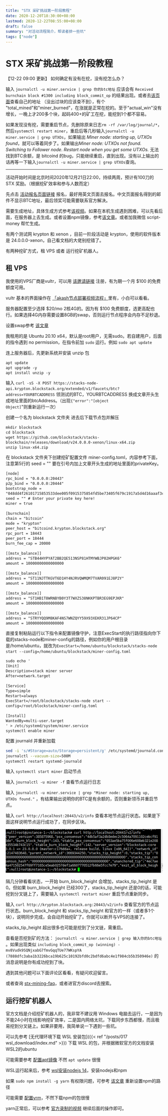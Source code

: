 ```yaml
---
title: "STX 采矿挑战第一阶段教程"
date: 2020-12-20T18:30:00+08:00
lastmod: 2020-12-22T08:55:00+08:00
draft: false
summary: "对活动流程简介，帮读者排一些坑"
tags: ["node"]
---
```


# STX 采矿挑战第一阶段教程

【12-22 09:00 更新】
如何确定有没有在挖，没有挖怎么办？

输入 `journalctl -u miner.service | grep 你的btc地址` 应该会有 `Received burnchain block #1300 including block_commit_op` 的结果出现。或者去[该页面](http://monitor.stxmining.xyz/mining_info )查看自己的地址 （没出过块的应该查不到），有个 "total_mined"和"miner_burned"，在涨就是正常在挖的。至于"actual_win"没有增长，一晚上才200多个块，起码400+的矿工在挖，能挖到1个都不容易。

如果发现没有挖，需要重启节点，先删除原来日志`rm -rf /var/log/journal/*`，然后`systemctl restart miner`，重启后等几秒输入`journalctl -u miner.service | grep UTXOs`，如果输出 *Miner node: starting up, UTXOs found*，就可以等着同步了。如果输出*Miner node: UTXOs not found. Switching to Follower node. Restart node when you get some UTXOs.* 无法找到BTC余额，是 bitcoind 的bug，只能继续重启，直到出现。没有以上输出的话再等一下输入`journalctl -u miner.service | grep UTXOs`查询。

---

活动开始时间是北京时间2020年12月21日22:00，持续两周，预计有100刀的 STX 奖励。（根据挖矿效率和参与人数而定）

先点击 [活动报名页面链接](https://daemontechnologies.co/minestx-challenge-zh) 报名，最好用英文页面去报名。中文页面报名得到的邮件不显示BTC地址，最后领奖可能需要联系官方解决。

需要生成地址，具体生成方式参考[该视频](https://www.youtube.com/watch?v=82b8PGoQYpI)。如果在本机生成遇到困难，可以先看后面，在服务器上去生成。或者设置npm镜像，参考[该文章](https://segmentfault.com/a/1190000027083723)。或者加我微信 script-money 帮忙生成。

有两个测试网 krypton 和 xenon ，目前一阶段活动是 krypton，使用的软件版本是 24.0.0.0-xenon，自己看文档的大佬别挖错了。

有两种挖矿方式，租 VPS 或者 运行挖矿机器人。

## 租 VPS

我使用的VPS厂商是vultr，可以用 [该邀请链接](https://www.vultr.com/?ref=8744080-6G) 注册，有为期一个月 $100 的免费额度可用。

vultr 基本的界面操作在 [「akash节点部署视频流程」](https://www.bilibili.com/video/BV1Zz4y1k7FF/)里有，小白可以看看。

服务器配置至少选择 $20/mo 2核4G的。因为有 $100 免费额度，选更高配也行。如果选择4G内存需要设置8GB的swap，否则运行节点程序会内存不足秒退。

设置swap参考 [该文章](https://www.digitalocean.com/community/tutorials/how-to-add-swap-space-on-ubuntu-20-04)

我租用的是 Ubuntu 20.10 x64，默认是root用户，无需sudo。若自建用户，后面的指令遇到 no permission，在指令前加 `sudo` 运行。例如 `sudo apt update`

连上服务器后，先更新系统并安装 unzip 包

```shell
apt update
apt upgrade -y
apt install unzip -y
```

输入 `curl -sS -X POST https://stacks-node-api.krypton.blockstack.org/extended/v1/faucets/btc?address=YOURBTCADDRESS` 领测试的BTC，YOURBTCADDRESS 换成文章开头生成地址里面的btcAddress。（出现`{"error":"[object Object]`"则重新运行一次）

创建一个名为 blockstack 文件夹 进去后下载节点包并解压

```shell
mkdir blockstack
cd blockstack
wget https://github.com/blockstack/stacks-blockchain/releases/download/v24.0.0.0-xenon/linux-x64.zip
unzip linux-x64.zip
```

在 blockstack 文件夹下创建挖矿配置文件 miner-config.toml，内容参考下面，注意第5行的 seed = "" 要在引号内加上文章开头生成的地址里面的privateKey。

```shell
[node]
rpc_bind = "0.0.0.0:20443"
p2p_bind = "0.0.0.0:20444"
bootstrap_node = "048dd4f26101715853533dee005f0915375854fd5be73405f679c1917a5d4d16aaaf3c4c0d7a9c132a36b8c5fe1287f07dad8c910174d789eb24bdfb5ae26f5f27@krypton.blockstack.org:20444"
seed = "" # Enter your private key here!
miner = true

[burnchain]
chain = "bitcoin"
mode = "krypton"
peer_host = "bitcoind.krypton.blockstack.org"
rpc_port = 18443
peer_port = 18444
burn_fee_cap = 20000

[[mstx_balance]]
address = "STB44HYPYAT2BB2QE513NSP81HTMYWBJP02HPGK6"
amount = 10000000000000000

[[mstx_balance]]
address = "ST11NJTTKGVT6D1HY4NJRVQWMQM7TVAR091EJ8P2Y"
amount = 10000000000000000

[[mstx_balance]]
address = "ST1HB1T8WRNBYB0Y3T7WXZS38NKKPTBR3EG9EPJKR"
amount = 10000000000000000

[[mstx_balance]]
address = "STRYYQQ9M8KAF4NS7WNZQYY59X93XEKR31JP64CP"
amount = 10000000000000000
```

直接复制粘贴运行以下指令来配置镜像守护，注意ExecStart的执行路径指向你下载的stacks-node和miner-config的路径，例如你的用户根目录是/home/ubuntu，就改为`ExecStart=/home/ubuntu/blockstack/stacks-node start --config=/home/ubuntu/blockstack/miner-config.toml`

```shell
sudo echo '
[Unit]
Description=stack miner server
After=network.target

[Service]
Type=simple
Restart=always
ExecStart=/root/blockstack/stacks-node start --config=/root/blockstack/miner-config.toml

[Install]
WantedBy=multi-user.target
' > /etc/systemd/system/miner.service
systemctl enable miner
```

配置 journald 并重新加载

```bash
sed -i 's/#Storage=auto/Storage=persistent/g' /etc/systemd/journald.conf
journalctl --vacuum-size=500M
systemctl restart systemd-journald
```

输入 `systemctl start miner` 启动节点

输入 `journalctl -u miner -f` 查看节点运行日志

输入 `journalctl -u miner.service | grep "Miner node: starting up, UTXOs found."` ，有结果输出说明你的BTC是有余额的，否则重新领币并重启节点。

输入 `curl http://localhost:20443/v2/info` 查看本地节点运行状态。如果是下面这样说明节点运行成功了，在同步区块。

![状态](stack.png)

隔几分钟看看状态，一开始 burn_block_height 会增加，stacks_tip_height 是0。但如果 burn_block_height 已经300了，stacks_tip_height 还是0的话，可能挖到分叉链上了，需要输入 `systemctl restart miner` 重启节点重新同步。

输入 `curl http://krypton.blockstack.org:20443/v2/info` 查看官方的节点运行状态。burn_block_height 和 stacks_tip_height 和官方的一样（或者多1个块），说明同步完成，会自动开始挖矿了。你就可以断开与VPS的连接了。

stacks_tip_height 超出很多也可能是挖到了分叉链，需重启。

查看是否挖到矿的方法：
`journalctl -u miner.service | grep 输入你的btc地址` 。如果出现类似 `including block_commit_op (winning) - mv8Vudk9SQNjxabG7fmvGqqTUe77WKspYA (7888dfc3aba1b3226bca19b625c10192bfd0c2bdfd6abc4e1f984cb5b350946e)`
的消息说明是你有成功挖到了块。

遇到其他问题可以下面评论区看看，有疑问欢迎留言。

或者查询 [stx-mining-faq](https://stacks101.com/stx-mining-faq/#running-stacks-node)，或者进官方discord去搜索。

## 运行挖矿机器人

官方文档是介绍挖矿机器人的，我非常不建议用 Windows 电脑去运行，一是因为不能24小时在线影响挖矿效率，二是国内网络太坑，下载同步东西都慢，而且极易挖到分叉链上。如果非要用，我简单说一下遇到一些坑。

可以先参考 [无代理环境下载 WSL 安装包]({{< ref "/posts/017 wsl_download/index.md" >}}) 下载 WSL 的包，并根据微软官方的文档安装 WSL2的ubuntu

可能需要参考 [配置apt镜像](https://mirrors.tuna.tsinghua.edu.cn/help/ubuntu/) 不然 `apt update` 很慢

WSL运行起来后，参考 [wsl安装nodejs 14](https://computingforgeeks.com/install-node-js-14-on-ubuntu-debian-linux/)，安装nodejs和npm

如果 `sudo npm install -g yarn` 有权限问题，可参考 [该文章](https://cmatskas.com/resolve-npm-access-denied-errors/) 重新设置npm的路径

可能需要 [配置yrm](https://blog.csdn.net/qq_42094345/article/details/109307308)，不然下载npm的包很慢

yarn正常后，可以参考 [官方录制的视频](https://www.youtube.com/watch?v=FXifFx0Akzc&t=49s) 继续后面的操作即可。